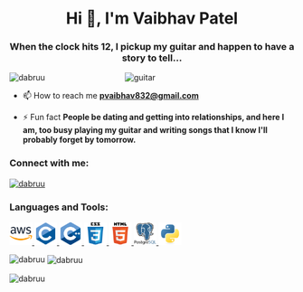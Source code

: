 <h1 align="center">Hi 👋, I'm Vaibhav Patel</h1>
<h3 align="center">When the clock hits 12, I pickup my guitar and happen to have a story to tell...</h3>
<img align="right" alt="guitar" width="300" src="https://media.tenor.com/HoiFdHKkduIAAAAe/strumming-spongebob.png">
<p align="left"> <img src="https://komarev.com/ghpvc/?username=dabruu&label=Profile%20views&color=0e75b6&style=flat" alt="dabruu" /> </p>

- 📫 How to reach me **pvaibhav832@gmail.com**

- ⚡ Fun fact **People be dating and getting into relationships, and here I am, too busy playing my guitar and writing songs that I know I'll probably forget by tomorrow.**

<h3 align="left">Connect with me:</h3>
<p align="left">
<a href="https://www.leetcode.com/dabruu" target="blank"><img align="center" src="https://raw.githubusercontent.com/rahuldkjain/github-profile-readme-generator/master/src/images/icons/Social/leet-code.svg" alt="dabruu" height="30" width="40" /></a>
</p>

<h3 align="left">Languages and Tools:</h3>
<p align="left"> <a href="https://aws.amazon.com" target="_blank" rel="noreferrer"> <img src="https://raw.githubusercontent.com/devicons/devicon/master/icons/amazonwebservices/amazonwebservices-original-wordmark.svg" alt="aws" width="40" height="40"/> </a> <a href="https://www.cprogramming.com/" target="_blank" rel="noreferrer"> <img src="https://raw.githubusercontent.com/devicons/devicon/master/icons/c/c-original.svg" alt="c" width="40" height="40"/> </a> <a href="https://www.w3schools.com/cpp/" target="_blank" rel="noreferrer"> <img src="https://raw.githubusercontent.com/devicons/devicon/master/icons/cplusplus/cplusplus-original.svg" alt="cplusplus" width="40" height="40"/> </a> <a href="https://www.w3schools.com/css/" target="_blank" rel="noreferrer"> <img src="https://raw.githubusercontent.com/devicons/devicon/master/icons/css3/css3-original-wordmark.svg" alt="css3" width="40" height="40"/> </a> <a href="https://www.w3.org/html/" target="_blank" rel="noreferrer"> <img src="https://raw.githubusercontent.com/devicons/devicon/master/icons/html5/html5-original-wordmark.svg" alt="html5" width="40" height="40"/> </a> <a href="https://www.postgresql.org" target="_blank" rel="noreferrer"> <img src="https://raw.githubusercontent.com/devicons/devicon/master/icons/postgresql/postgresql-original-wordmark.svg" alt="postgresql" width="40" height="40"/> </a> <a href="https://www.python.org" target="_blank" rel="noreferrer"> <img src="https://raw.githubusercontent.com/devicons/devicon/master/icons/python/python-original.svg" alt="python" width="40" height="40"/> </a> </p>

<p><img align="left" src="https://github-readme-stats.vercel.app/api/top-langs?username=dabruu&show_icons=true&locale=en&layout=compact" alt="dabruu" /></p>

<p>&nbsp;<img align="center" src="https://github-readme-stats.vercel.app/api?username=dabruu&show_icons=true&locale=en" alt="dabruu" /></p>

<p><img align="center" src="https://github-readme-streak-stats.herokuapp.com/?user=dabruu&" alt="dabruu" /></p>
